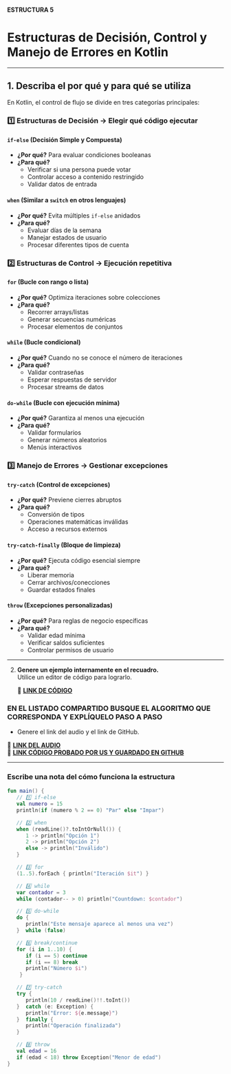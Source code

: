 #### ESTRUCTURA 5
# Estructuras de Decisión, Control y Manejo de Errores en Kotlin

---

## 1. **Describa el por qué y para qué se utiliza**

En Kotlin, el control de flujo se divide en tres categorías principales:

### 1️⃣ Estructuras de Decisión → Elegir qué código ejecutar
#### `if-else` (Decisión Simple y Compuesta)
- **¿Por qué?** Para evaluar condiciones booleanas
- **¿Para qué?** 
  - Verificar si una persona puede votar
  - Controlar acceso a contenido restringido
  - Validar datos de entrada

#### `when` (Similar a `switch` en otros lenguajes)
- **¿Por qué?** Evita múltiples `if-else` anidados
- **¿Para qué?**
  - Evaluar días de la semana
  - Manejar estados de usuario
  - Procesar diferentes tipos de cuenta

### 2️⃣ Estructuras de Control → Ejecución repetitiva
#### `for` (Bucle con rango o lista)
- **¿Por qué?** Optimiza iteraciones sobre colecciones
- **¿Para qué?**
  - Recorrer arrays/listas
  - Generar secuencias numéricas
  - Procesar elementos de conjuntos

#### `while` (Bucle condicional)
- **¿Por qué?** Cuando no se conoce el número de iteraciones
- **¿Para qué?**
  - Validar contraseñas
  - Esperar respuestas de servidor
  - Procesar streams de datos

#### `do-while` (Bucle con ejecución mínima)
- **¿Por qué?** Garantiza al menos una ejecución
- **¿Para qué?**
  - Validar formularios
  - Generar números aleatorios
  - Menús interactivos

### 3️⃣ Manejo de Errores → Gestionar excepciones
#### `try-catch` (Control de excepciones)
- **¿Por qué?** Previene cierres abruptos
- **¿Para qué?**
  - Conversión de tipos
  - Operaciones matemáticas inválidas
  - Acceso a recursos externos

#### `try-catch-finally` (Bloque de limpieza)
- **¿Por qué?** Ejecuta código esencial siempre
- **¿Para qué?**
  - Liberar memoria
  - Cerrar archivos/conecciones
  - Guardar estados finales

#### `throw` (Excepciones personalizadas)
- **¿Por qué?** Para reglas de negocio específicas
- **¿Para qué?**
  - Validar edad mínima
  - Verificar saldos suficientes
  - Controlar permisos de usuario

---
2. **Genere un ejemplo internamente en el recuadro.**  
   Utilice un editor de código para lograrlo.

   🔗 **[LINK DE CÓDIGO](https://pl.kotl.in/wDk_zGrtn?readOnly=true)**

### EN EL LISTADO COMPARTIDO BUSQUE EL ALGORITMO QUE CORRESPONDA Y EXPLÍQUELO PASO A PASO  
- Genere el link del audio y el link de GitHub.  

🔗 **[LINK DEL AUDIO](https://github.com/user-attachments/assets/0cefbc60-0bd9-46c4-8cff-2f8d38a7b6e2)**  
🔗 **[LINK CÓDIGO PROBADO POR US Y GUARDADO EN GITHUB](https://github.com/user-attachments/assets/e9446f72-e414-4ac9-ae54-226fa9e1f68d)**

---

### Escribe una nota del cómo funciona la estructura 

```kotlin
fun main() {
   // 1️⃣ if-else
   val numero = 15
   println(if (numero % 2 == 0) "Par" else "Impar")

   // 2️⃣ when
   when (readLine()?.toIntOrNull()) {
      1 -> println("Opción 1")
      2 -> println("Opción 2")
      else -> println("Inválido")
   }

   // 3️⃣ for
   (1..5).forEach { println("Iteración $it") }

   // 4️⃣ while
   var contador = 3
   while (contador-- > 0) println("Countdown: $contador")

   // 5️⃣ do-while
   do {
      println("Este mensaje aparece al menos una vez")
   }  while (false)

   // 6️⃣ break/continue
   for (i in 1..10) {
      if (i == 5) continue
      if (i == 8) break
      println("Número $i")
    }

   // 7️⃣ try-catch
   try {
      println(10 / readLine()!!.toInt())
   }  catch (e: Exception) {
      println("Error: ${e.message}")
   }  finally {
      println("Operación finalizada")
   }

   // 8️⃣ throw
   val edad = 16
   if (edad < 18) throw Exception("Menor de edad")
}
